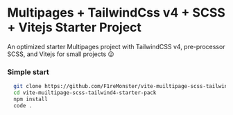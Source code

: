 
# Multipages + TailwindCss v4 + SCSS + Vitejs Starter Project

An optimized starter Multipages project with TailwindCSS v4, pre-processor SCSS, and Vitejs for small projects  😜

### Simple start
```bash
  git clone https://github.com/F1reMonster/vite-muiltipage-scss-tailwind4-starter-pack.git
  cd vite-muiltipage-scss-tailwind4-starter-pack
  npm install
  code .
```


